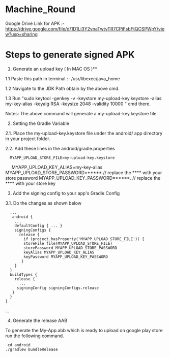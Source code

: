 # Machine_Round
Google Drive Link for APK :- https://drive.google.com/file/d/1D1Li3Y2vnaTwtvTR7CPiFsbFtQCSPWpY/view?usp=sharing

# Steps to generate signed APK

   1. Generate an upload key ( In MAC OS )**

   1.1 Paste this path in terminal :- /usr/libexec/java_home
   
   1.2 Navigate to the JDK Path obtain by the above cmd.
 
   1.3 Run "sudo keytool -genkey -v -keystore my-upload-key.keystore -alias my-key-alias -keyalg RSA -keysize 2048 -validity 10000 " cmd there.

   Notes: The above command will generate a my-upload-key.keystore file.

  2. Setting the Gradle Variable

  2.1. Place the my-upload-key.keystore file under the android/ app directory in your project folder.
  
  2.2. Add these lines in the android/gradle.properties
       
      MYAPP_UPLOAD_STORE_FILE=my-upload-key.keystore
      MYAPP_UPLOAD_KEY_ALIAS=my-key-alias
      MYAPP_UPLOAD_STORE_PASSWORD=***** // replace the **** with your store password
      MYAPP_UPLOAD_KEY_PASSWORD=*****.   // replace the **** with your store key

   
  3. Add the signing config to your app's Gradle Config 

   3.1. Do the changes as shown below

      ...
       android {
        ...
        defaultConfig { ... }
        signingConfigs {
          release {
            if (project.hasProperty('MYAPP_UPLOAD_STORE_FILE')) {
            storeFile file(MYAPP_UPLOAD_STORE_FILE)
            storePassword MYAPP_UPLOAD_STORE_PASSWORD
            keyAlias MYAPP_UPLOAD_KEY_ALIAS
            keyPassword MYAPP_UPLOAD_KEY_PASSWORD
           }
        }
      }
      buildTypes {
        release {
          ...
         signingConfig signingConfigs.release
       }
      }
    }
   ...

 4. Generate the release AAB
  
  To generate the My-App.abb which is ready to upload on google play store run the following command.

     cd android
    ./gradlew bundleRelease
